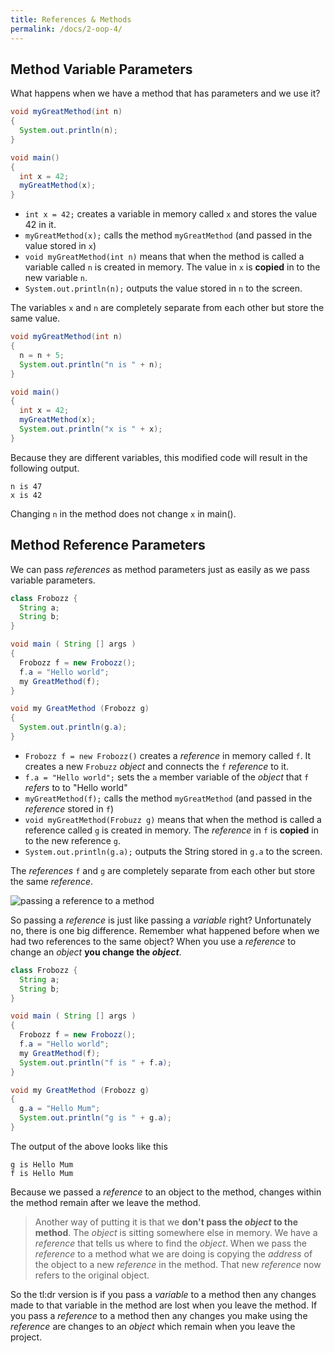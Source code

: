 ```yaml
---
title: References & Methods
permalink: /docs/2-oop-4/
---
```


## Method Variable Parameters

What happens when we have a method that has parameters and we use it?  

```java
void myGreatMethod(int n)
{
  System.out.println(n);
}

void main()
{
  int x = 42;
  myGreatMethod(x);
}
```

* `int x = 42;` creates a variable in memory called `x` and stores the value 42 in it.
* `myGreatMethod(x);` calls the method `myGreatMethod` (and passed in the value stored in `x`)
* `void myGreatMethod(int n)` means that when the method is called a variable called `n` is created in memory. The value in `x` is **copied** in to the new variable `n`.
* `System.out.println(n);` outputs the value stored in `n` to the screen.

The variables `x` and `n` are completely separate from each other but store the same value. 

```java
void myGreatMethod(int n)
{
  n = n + 5;
  System.out.println("n is " + n);
}

void main()
{
  int x = 42;
  myGreatMethod(x);
  System.out.println("x is " + x);
}
```

Because they are different variables, this modified code will result in the following output.  

```
n is 47
x is 42
```

Changing `n` in the method does not change `x` in main().

## Method Reference Parameters

We can pass *references* as method parameters just as easily as we pass variable parameters.

```java
class Frobozz {
  String a;  
  String b;
}

void main ( String [] args ) 
{  
  Frobozz f = new Frobozz();  
  f.a = "Hello world";  
  my GreatMethod(f);
}

void my GreatMethod (Frobozz g) 
{  
  System.out.println(g.a);
}
```

* `Frobozz f = new Frobozz()` creates a *reference* in memory called `f`. It creates a new `Frobuzz` *object* and connects the `f` *reference* to it.
* `f.a = "Hello world";` sets the `a` member variable of the *object* that `f` *refers* to to "Hello world"
* `myGreatMethod(f);` calls the method `myGreatMethod` (and passed in the *reference* stored in `f`)
* `void myGreatMethod(Frobuzz g)` means that when the method is called a reference called `g` is created in memory. The *reference* in `f` is **copied** in to the new reference `g`.
* `System.out.println(g.a);` outputs the String stored in `g.a` to the screen.

The *references* `f` and `g` are completely separate from each other but store the same *reference*.  

![passing a reference to a method](https://ysjprog02.netlify.app/assets/img/topics/2oop1/passref.png)

So passing a *reference* is just like passing a *variable* right? Unfortunately no, there is one big difference. Remember what happened before when we had two references to the same object? When you use a *reference* to change an *object* **you change the *object***.

```java
class Frobozz {
  String a;  
  String b;
}

void main ( String [] args ) 
{  
  Frobozz f = new Frobozz();  
  f.a = "Hello world";  
  my GreatMethod(f);
  System.out.println("f is " + f.a);
}

void my GreatMethod (Frobozz g) 
{  
  g.a = "Hello Mum";
  System.out.println("g is " + g.a);
}
```

The output of the above looks like this  

```
g is Hello Mum
f is Hello Mum
```

Because we passed a *reference* to an object to the method, changes within the method remain after we leave the method.  

>Another way of putting it is that we **don't pass the *object* to the method**. The *object* is sitting somewhere else in memory. We have a *reference* that tells us where to find the *object*. When we pass the *reference* to a method what we are doing is copying the *address* of the object to a new *reference* in the method. That new *reference* now refers to the original object.  

So the tl:dr version is if you pass a *variable* to a method then any changes made to that variable in the method are lost when you leave the method. If you pass a *reference* to a method then any changes you make using the *reference* are changes to an *object* which remain when you leave the project.  

